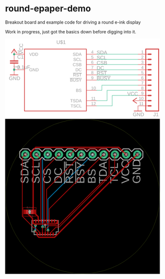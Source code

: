 # round-epaper-demo
Breakout board and example code for driving a round e-ink display

Work in progress, just got the basics down before digging into it.

![schematic](round-epaper-demo-schematic.png)
![board](round-epaper-demo-board.png)
